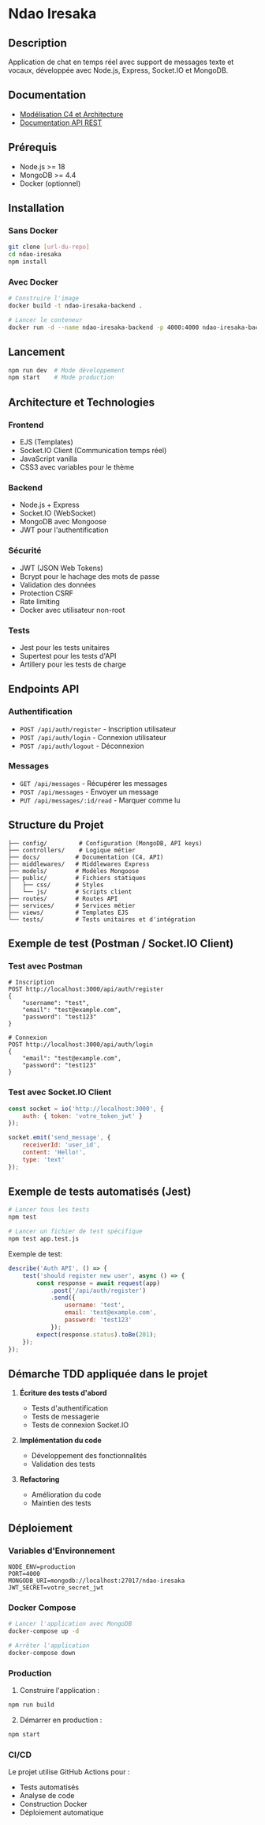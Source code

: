 # Ndao Iresaka

## Description
Application de chat en temps réel avec support de messages texte et vocaux, développée avec Node.js, Express, Socket.IO et MongoDB.

## Documentation
- [Modélisation C4 et Architecture](docs/modelisation.md)
- [Documentation API REST](docs/mission2.md)

## Prérequis
- Node.js >= 18
- MongoDB >= 4.4
- Docker (optionnel)

## Installation

### Sans Docker
```bash
git clone [url-du-repo]
cd ndao-iresaka
npm install
```

### Avec Docker
```bash
# Construire l'image
docker build -t ndao-iresaka-backend .

# Lancer le conteneur
docker run -d --name ndao-iresaka-backend -p 4000:4000 ndao-iresaka-backend
```

## Lancement
```bash
npm run dev  # Mode développement
npm start    # Mode production
```

## Architecture et Technologies

### Frontend
- EJS (Templates)
- Socket.IO Client (Communication temps réel)
- JavaScript vanilla
- CSS3 avec variables pour le thème

### Backend
- Node.js + Express
- Socket.IO (WebSocket)
- MongoDB avec Mongoose
- JWT pour l'authentification

### Sécurité
- JWT (JSON Web Tokens)
- Bcrypt pour le hachage des mots de passe
- Validation des données
- Protection CSRF
- Rate limiting
- Docker avec utilisateur non-root

### Tests
- Jest pour les tests unitaires
- Supertest pour les tests d'API
- Artillery pour les tests de charge

## Endpoints API

### Authentification
- `POST /api/auth/register` - Inscription utilisateur
- `POST /api/auth/login` - Connexion utilisateur
- `POST /api/auth/logout` - Déconnexion

### Messages
- `GET /api/messages` - Récupérer les messages
- `POST /api/messages` - Envoyer un message
- `PUT /api/messages/:id/read` - Marquer comme lu

## Structure du Projet

```
├── config/         # Configuration (MongoDB, API keys)
├── controllers/    # Logique métier
├── docs/          # Documentation (C4, API)
├── middlewares/   # Middlewares Express
├── models/        # Modèles Mongoose
├── public/        # Fichiers statiques
│   ├── css/       # Styles
│   └── js/        # Scripts client
├── routes/        # Routes API
├── services/      # Services métier
├── views/         # Templates EJS
└── tests/         # Tests unitaires et d'intégration
```

## Exemple de test (Postman / Socket.IO Client)

### Test avec Postman
```http
# Inscription
POST http://localhost:3000/api/auth/register
{
    "username": "test",
    "email": "test@example.com",
    "password": "test123"
}

# Connexion
POST http://localhost:3000/api/auth/login
{
    "email": "test@example.com",
    "password": "test123"
}
```

### Test avec Socket.IO Client
```javascript
const socket = io('http://localhost:3000', {
    auth: { token: 'votre_token_jwt' }
});

socket.emit('send_message', {
    receiverId: 'user_id',
    content: 'Hello!',
    type: 'text'
});
```

## Exemple de tests automatisés (Jest)
```bash
# Lancer tous les tests
npm test

# Lancer un fichier de test spécifique
npm test app.test.js
```

Exemple de test:
```javascript
describe('Auth API', () => {
    test('should register new user', async () => {
        const response = await request(app)
            .post('/api/auth/register')
            .send({
                username: 'test',
                email: 'test@example.com',
                password: 'test123'
            });
        expect(response.status).toBe(201);
    });
});
```

## Démarche TDD appliquée dans le projet

1. **Écriture des tests d'abord**
   - Tests d'authentification
   - Tests de messagerie
   - Tests de connexion Socket.IO

2. **Implémentation du code**
   - Développement des fonctionnalités
   - Validation des tests

3. **Refactoring**
   - Amélioration du code
   - Maintien des tests

## Déploiement

### Variables d'Environnement
```env
NODE_ENV=production
PORT=4000
MONGODB_URI=mongodb://localhost:27017/ndao-iresaka
JWT_SECRET=votre_secret_jwt
```

### Docker Compose
```bash
# Lancer l'application avec MongoDB
docker-compose up -d

# Arrêter l'application
docker-compose down
```

### Production
1. Construire l'application :
```bash
npm run build
```

2. Démarrer en production :
```bash
npm start
```

### CI/CD
Le projet utilise GitHub Actions pour :
- Tests automatisés
- Analyse de code
- Construction Docker
- Déploiement automatique
